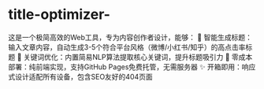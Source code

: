 # title-optimizer-
这是一个极简高效的Web工具，专为内容创作者设计，能够：  📌 智能生成标题：输入文章内容，自动生成3-5个符合平台风格（微博/小红书/知乎）的高点击率标题 🎯 关键词优化：内置简易NLP算法提取核心关键词，提升标题吸引力 📱 零成本部署：纯前端实现，支持GitHub Pages免费托管，无需服务器 ✨ 开箱即用：响应式设计适配所有设备，包含SEO友好的404页面
